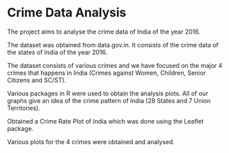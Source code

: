 # Crime Data Analysis
The project aims to analyse the crime data of India of the year 2016.

The dataset was obtained from data.gov.in. It consists of the crime data of the states of India of the year 2016.

The dataset consists of various crimes and we have focused on the major 4 crimes that happens in India (Crimes against Women, Children, Senior Citizens and SC/ST).

Various packages in R were used to obtain the analysis plots. All of our graphs give an idea of the crime pattern of India (28 States and 7 Union Territories).

Obtained a Crime Rate Plot of India which was done using the Leaflet package.

Various plots for the 4 crimes were obtained and analysed.
